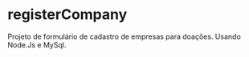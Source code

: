 # registerCompany
Projeto de formulário de cadastro de empresas para doações. Usando Node.Js e MySql.
